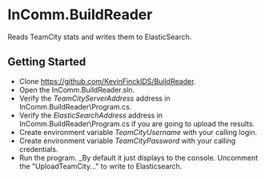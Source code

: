 # InComm.BuildReader
Reads TeamCity stats and writes them to ElasticSearch.

## Getting Started
* Clone https://github.com/KevinFinckIDS/BuildReader.
* Open the InComm.BuildReader.sln.
* Verify the _TeamCityServerAddress_ address in InComm.BuildReader\Program.cs.
* Verify the _ElasticSearchAddress_ address in InComm.BuildReader\Program.cs if you are going to upload the results.
* Create environment variable _TeamCityUsername_ with your calling login.
* Create environment variable _TeamCityPassword_ with your calling credentials.
* Run the program. _By default it just displays to the console. Uncomment the "UploadTeamCity..." to write to Elasticsearch.
